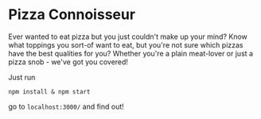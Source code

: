 # Pizza Connoisseur

Ever wanted to eat pizza but you just couldn't make up your mind?
Know what toppings you sort-of want to eat, but you're not sure
which pizzas have the best qualities for you?
Whether you're a plain meat-lover or just a pizza snob - we've got you covered!

Just run 
```
npm install & npm start
```
go to `localhost:3000/` and find out!
